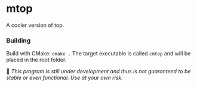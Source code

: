 # mtop

A cooler version of top. 

### Building

Build with CMake: `cmake .` The target executable is called `cmtop` and will be placed in the root folder. 

🚨 *This program is still under development and thus is not guaranteed to be stable or even functional. Use at your own risk.*
